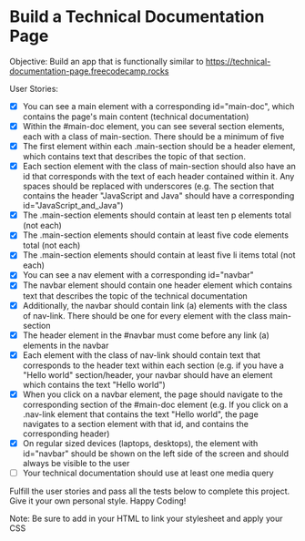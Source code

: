 # Build a Technical Documentation Page
Objective: Build an app that is functionally similar to https://technical-documentation-page.freecodecamp.rocks

User Stories:

- [x] You can see a main element with a corresponding id="main-doc", which
  contains the page's main content (technical documentation)
- [x] Within the #main-doc element, you can see several section elements, each
  with a class of main-section. There should be a minimum of five
- [x] The first element within each .main-section should be a header element,
  which contains text that describes the topic of that section.
- [x] Each section element with the class of main-section should also have an
  id that corresponds with the text of each header contained within it. Any
  spaces should be replaced with underscores (e.g. The section that contains
  the header "JavaScript and Java" should have a corresponding
  id="JavaScript_and_Java")
- [x] The .main-section elements should contain at least ten p elements total
  (not each)
- [x] The .main-section elements should contain at least five code elements
  total (not each)
- [x] The .main-section elements should contain at least five li items total
  (not each)
- [x] You can see a nav element with a corresponding id="navbar"
- [x] The navbar element should contain one header element which contains text
  that describes the topic of the technical documentation
- [x] Additionally, the navbar should contain link (a) elements with the class
  of nav-link. There should be one for every element with the class
  main-section
- [x] The header element in the #navbar must come before any link (a) elements
  in the navbar
- [x] Each element with the class of nav-link should contain text that
  corresponds to the header text within each section (e.g. if you have a "Hello
  world" section/header, your navbar should have an element which contains the
  text "Hello world")
- [x] When you click on a navbar element, the page should navigate to the
  corresponding section of the #main-doc element (e.g. If you click on a
  .nav-link element that contains the text "Hello world", the page navigates to
  a section element with that id, and contains the corresponding header)
- [x] On regular sized devices (laptops, desktops), the element with
  id="navbar" should be shown on the left side of the screen and should always
  be visible to the user
- [ ] Your technical documentation should use at least one media query

Fulfill the user stories and pass all the tests below to complete this project. Give it your own personal style. Happy Coding!

Note: Be sure to add <link rel="stylesheet" href="styles.css"> in your HTML to link your stylesheet and apply your CSS
